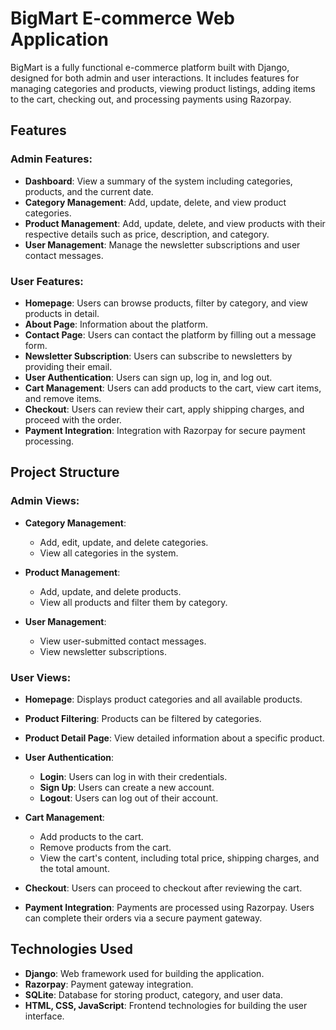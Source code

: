 # BigMart E-commerce Web Application

BigMart is a fully functional e-commerce platform built with Django, designed for both admin and user interactions. It includes features for managing categories and products, viewing product listings, adding items to the cart, checking out, and processing payments using Razorpay.

## Features

### Admin Features:
- **Dashboard**: View a summary of the system including categories, products, and the current date.
- **Category Management**: Add, update, delete, and view product categories.
- **Product Management**: Add, update, delete, and view products with their respective details such as price, description, and category.
- **User Management**: Manage the newsletter subscriptions and user contact messages.

### User Features:
- **Homepage**: Users can browse products, filter by category, and view products in detail.
- **About Page**: Information about the platform.
- **Contact Page**: Users can contact the platform by filling out a message form.
- **Newsletter Subscription**: Users can subscribe to newsletters by providing their email.
- **User Authentication**: Users can sign up, log in, and log out.
- **Cart Management**: Users can add products to the cart, view cart items, and remove items.
- **Checkout**: Users can review their cart, apply shipping charges, and proceed with the order.
- **Payment Integration**: Integration with Razorpay for secure payment processing.

## Project Structure

### Admin Views:
- **Category Management**:
  - Add, edit, update, and delete categories.
  - View all categories in the system.
  
- **Product Management**:
  - Add, update, and delete products.
  - View all products and filter them by category.

- **User Management**:
  - View user-submitted contact messages.
  - View newsletter subscriptions.

### User Views:
- **Homepage**: Displays product categories and all available products.
- **Product Filtering**: Products can be filtered by categories.
- **Product Detail Page**: View detailed information about a specific product.
- **User Authentication**:
  - **Login**: Users can log in with their credentials.
  - **Sign Up**: Users can create a new account.
  - **Logout**: Users can log out of their account.
  
- **Cart Management**:
  - Add products to the cart.
  - Remove products from the cart.
  - View the cart's content, including total price, shipping charges, and the total amount.

- **Checkout**: Users can proceed to checkout after reviewing the cart.
  
- **Payment Integration**: Payments are processed using Razorpay. Users can complete their orders via a secure payment gateway.

## Technologies Used
- **Django**: Web framework used for building the application.
- **Razorpay**: Payment gateway integration.
- **SQLite**: Database for storing product, category, and user data.
- **HTML, CSS, JavaScript**: Frontend technologies for building the user interface.

